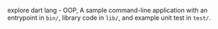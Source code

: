 explore dart lang - OOP, A sample command-line application with an entrypoint in `bin/`, library code
in `lib/`, and example unit test in `test/`.

